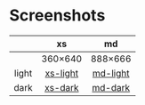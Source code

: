 # Screenshots

 &nbsp;|xs|md
:---:|:---:|:---:
&nbsp;|360&times;640|888&times;666
light|[xs-light](./light-xs.md)|[md-light](./light-md.md)
dark|[xs-dark](./dark-xs.md)|[md-dark](./dark-md.md)

